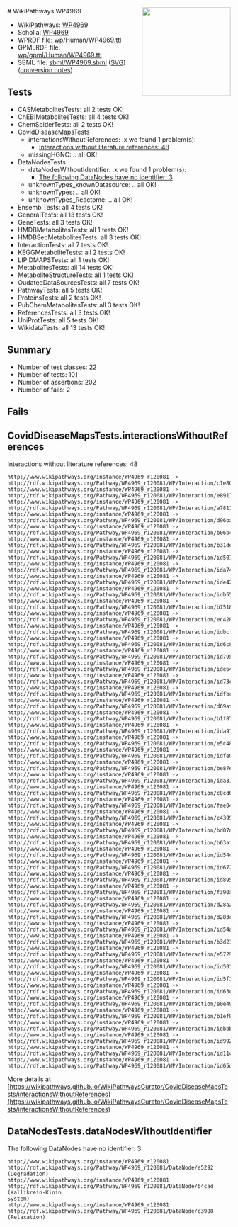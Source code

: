 <img style="float: right; width: 200px" src="../logo.png" />
# WikiPathways WP4969

* WikiPathways: [WP4969](https://identifiers.org/wikipathways:WP4969)
* Scholia: [WP4969](https://scholia.toolforge.org/wikipathways/WP4969)
* WPRDF file: [wp/Human/WP4969.ttl](../wp/Human/WP4969.ttl)
* GPMLRDF file: [wp/gpml/Human/WP4969.ttl](../wp/gpml/Human/WP4969.ttl)
* SBML file: [sbml/WP4969.sbml](../sbml/WP4969.sbml) ([SVG](../sbml/WP4969.svg)) ([conversion notes](../sbml/WP4969.txt))

## Tests
* CASMetabolitesTests: all 2 tests OK!
* ChEBIMetabolitesTests: all 4 tests OK!
* ChemSpiderTests: all 2 tests OK!
* CovidDiseaseMapsTests
    * interactionsWithoutReferences: .x we found 1 problem(s):
        * [Interactions without literature references: 48](#9701cd46)
    * missingHGNC: .. all OK!
* DataNodesTests
    * dataNodesWithoutIdentifier: .x we found 1 problem(s):
        * [The following DataNodes have no identifier: 3](#d2d32fa2)
    * unknownTypes_knownDatasource: .. all OK!
    * unknownTypes: .. all OK!
    * unknownTypes_Reactome: .. all OK!
* EnsemblTests: all 4 tests OK!
* GeneralTests: all 13 tests OK!
* GeneTests: all 3 tests OK!
* HMDBMetabolitesTests: all 1 tests OK!
* HMDBSecMetabolitesTests: all 3 tests OK!
* InteractionTests: all 7 tests OK!
* KEGGMetaboliteTests: all 2 tests OK!
* LIPIDMAPSTests: all 1 tests OK!
* MetabolitesTests: all 14 tests OK!
* MetaboliteStructureTests: all 1 tests OK!
* OudatedDataSourcesTests: all 7 tests OK!
* PathwayTests: all 5 tests OK!
* ProteinsTests: all 2 tests OK!
* PubChemMetabolitesTests: all 3 tests OK!
* ReferencesTests: all 3 tests OK!
* UniProtTests: all 5 tests OK!
* WikidataTests: all 13 tests OK!


## Summary

* Number of test classes: 22
* Number of tests: 101
* Number of assertions: 202
* Number of fails: 2

## Fails

<a name="9701cd46" />

## CovidDiseaseMapsTests.interactionsWithoutReferences

Interactions without literature references: 48
```
http://www.wikipathways.org/instance/WP4969_r120081 -> http://rdf.wikipathways.org/Pathway/WP4969_r120081/WP/Interaction/c1e80
http://www.wikipathways.org/instance/WP4969_r120081 -> http://rdf.wikipathways.org/Pathway/WP4969_r120081/WP/Interaction/e8911
http://www.wikipathways.org/instance/WP4969_r120081 -> http://rdf.wikipathways.org/Pathway/WP4969_r120081/WP/Interaction/a7811
http://www.wikipathways.org/instance/WP4969_r120081 -> http://rdf.wikipathways.org/Pathway/WP4969_r120081/WP/Interaction/d96ba
http://www.wikipathways.org/instance/WP4969_r120081 -> http://rdf.wikipathways.org/Pathway/WP4969_r120081/WP/Interaction/b06b4
http://www.wikipathways.org/instance/WP4969_r120081 -> http://rdf.wikipathways.org/Pathway/WP4969_r120081/WP/Interaction/b31de
http://www.wikipathways.org/instance/WP4969_r120081 -> http://rdf.wikipathways.org/Pathway/WP4969_r120081/WP/Interaction/id501f9be8_2
http://www.wikipathways.org/instance/WP4969_r120081 -> http://rdf.wikipathways.org/Pathway/WP4969_r120081/WP/Interaction/ida74e8c
http://www.wikipathways.org/instance/WP4969_r120081 -> http://rdf.wikipathways.org/Pathway/WP4969_r120081/WP/Interaction/ide42ad8d5
http://www.wikipathways.org/instance/WP4969_r120081 -> http://rdf.wikipathways.org/Pathway/WP4969_r120081/WP/Interaction/idb55155be
http://www.wikipathways.org/instance/WP4969_r120081 -> http://rdf.wikipathways.org/Pathway/WP4969_r120081/WP/Interaction/b7518
http://www.wikipathways.org/instance/WP4969_r120081 -> http://rdf.wikipathways.org/Pathway/WP4969_r120081/WP/Interaction/ec428
http://www.wikipathways.org/instance/WP4969_r120081 -> http://rdf.wikipathways.org/Pathway/WP4969_r120081/WP/Interaction/idbcf919df
http://www.wikipathways.org/instance/WP4969_r120081 -> http://rdf.wikipathways.org/Pathway/WP4969_r120081/WP/Interaction/id6c85e882
http://www.wikipathways.org/instance/WP4969_r120081 -> http://rdf.wikipathways.org/Pathway/WP4969_r120081/WP/Interaction/id7951d7ac
http://www.wikipathways.org/instance/WP4969_r120081 -> http://rdf.wikipathways.org/Pathway/WP4969_r120081/WP/Interaction/ide64f6ad9
http://www.wikipathways.org/instance/WP4969_r120081 -> http://rdf.wikipathways.org/Pathway/WP4969_r120081/WP/Interaction/id73c52fb1
http://www.wikipathways.org/instance/WP4969_r120081 -> http://rdf.wikipathways.org/Pathway/WP4969_r120081/WP/Interaction/idfbc3672
http://www.wikipathways.org/instance/WP4969_r120081 -> http://rdf.wikipathways.org/Pathway/WP4969_r120081/WP/Interaction/d69af
http://www.wikipathways.org/instance/WP4969_r120081 -> http://rdf.wikipathways.org/Pathway/WP4969_r120081/WP/Interaction/b1f87
http://www.wikipathways.org/instance/WP4969_r120081 -> http://rdf.wikipathways.org/Pathway/WP4969_r120081/WP/Interaction/ida91dd59d
http://www.wikipathways.org/instance/WP4969_r120081 -> http://rdf.wikipathways.org/Pathway/WP4969_r120081/WP/Interaction/e5c48
http://www.wikipathways.org/instance/WP4969_r120081 -> http://rdf.wikipathways.org/Pathway/WP4969_r120081/WP/Interaction/idfe038846
http://www.wikipathways.org/instance/WP4969_r120081 -> http://rdf.wikipathways.org/Pathway/WP4969_r120081/WP/Interaction/be87e
http://www.wikipathways.org/instance/WP4969_r120081 -> http://rdf.wikipathways.org/Pathway/WP4969_r120081/WP/Interaction/ida315d709
http://www.wikipathways.org/instance/WP4969_r120081 -> http://rdf.wikipathways.org/Pathway/WP4969_r120081/WP/Interaction/c8cd6
http://www.wikipathways.org/instance/WP4969_r120081 -> http://rdf.wikipathways.org/Pathway/WP4969_r120081/WP/Interaction/fae04
http://www.wikipathways.org/instance/WP4969_r120081 -> http://rdf.wikipathways.org/Pathway/WP4969_r120081/WP/Interaction/c4399
http://www.wikipathways.org/instance/WP4969_r120081 -> http://rdf.wikipathways.org/Pathway/WP4969_r120081/WP/Interaction/bd07a
http://www.wikipathways.org/instance/WP4969_r120081 -> http://rdf.wikipathways.org/Pathway/WP4969_r120081/WP/Interaction/b63af
http://www.wikipathways.org/instance/WP4969_r120081 -> http://rdf.wikipathways.org/Pathway/WP4969_r120081/WP/Interaction/id54c92813
http://www.wikipathways.org/instance/WP4969_r120081 -> http://rdf.wikipathways.org/Pathway/WP4969_r120081/WP/Interaction/id672631f5
http://www.wikipathways.org/instance/WP4969_r120081 -> http://rdf.wikipathways.org/Pathway/WP4969_r120081/WP/Interaction/id8956bc93
http://www.wikipathways.org/instance/WP4969_r120081 -> http://rdf.wikipathways.org/Pathway/WP4969_r120081/WP/Interaction/f390a
http://www.wikipathways.org/instance/WP4969_r120081 -> http://rdf.wikipathways.org/Pathway/WP4969_r120081/WP/Interaction/d28a2
http://www.wikipathways.org/instance/WP4969_r120081 -> http://rdf.wikipathways.org/Pathway/WP4969_r120081/WP/Interaction/d283c
http://www.wikipathways.org/instance/WP4969_r120081 -> http://rdf.wikipathways.org/Pathway/WP4969_r120081/WP/Interaction/id54a8211b
http://www.wikipathways.org/instance/WP4969_r120081 -> http://rdf.wikipathways.org/Pathway/WP4969_r120081/WP/Interaction/b3d21
http://www.wikipathways.org/instance/WP4969_r120081 -> http://rdf.wikipathways.org/Pathway/WP4969_r120081/WP/Interaction/e5729
http://www.wikipathways.org/instance/WP4969_r120081 -> http://rdf.wikipathways.org/Pathway/WP4969_r120081/WP/Interaction/id501f9be8_1
http://www.wikipathways.org/instance/WP4969_r120081 -> http://rdf.wikipathways.org/Pathway/WP4969_r120081/WP/Interaction/id5f119cca
http://www.wikipathways.org/instance/WP4969_r120081 -> http://rdf.wikipathways.org/Pathway/WP4969_r120081/WP/Interaction/id63c55d3
http://www.wikipathways.org/instance/WP4969_r120081 -> http://rdf.wikipathways.org/Pathway/WP4969_r120081/WP/Interaction/e0e49
http://www.wikipathways.org/instance/WP4969_r120081 -> http://rdf.wikipathways.org/Pathway/WP4969_r120081/WP/Interaction/b1ef8
http://www.wikipathways.org/instance/WP4969_r120081 -> http://rdf.wikipathways.org/Pathway/WP4969_r120081/WP/Interaction/idbbb881c9
http://www.wikipathways.org/instance/WP4969_r120081 -> http://rdf.wikipathways.org/Pathway/WP4969_r120081/WP/Interaction/id99222b0a
http://www.wikipathways.org/instance/WP4969_r120081 -> http://rdf.wikipathways.org/Pathway/WP4969_r120081/WP/Interaction/id11cf8705
http://www.wikipathways.org/instance/WP4969_r120081 -> http://rdf.wikipathways.org/Pathway/WP4969_r120081/WP/Interaction/id65de959d
```

More details at [https://wikipathways.github.io/WikiPathwaysCurator/CovidDiseaseMapsTests/interactionsWithoutReferences](https://wikipathways.github.io/WikiPathwaysCurator/CovidDiseaseMapsTests/interactionsWithoutReferences)

<a name="d2d32fa2" />

## DataNodesTests.dataNodesWithoutIdentifier

The following DataNodes have no identifier: 3
```
http://www.wikipathways.org/instance/WP4969_r120081 http://rdf.wikipathways.org/Pathway/WP4969_r120081/DataNode/e5292 (Degradation)
http://www.wikipathways.org/instance/WP4969_r120081 http://rdf.wikipathways.org/Pathway/WP4969_r120081/DataNode/b4cad (Kallikrein-Kinin
System)
http://www.wikipathways.org/instance/WP4969_r120081 http://rdf.wikipathways.org/Pathway/WP4969_r120081/DataNode/c3988 (Relaxation)
```

